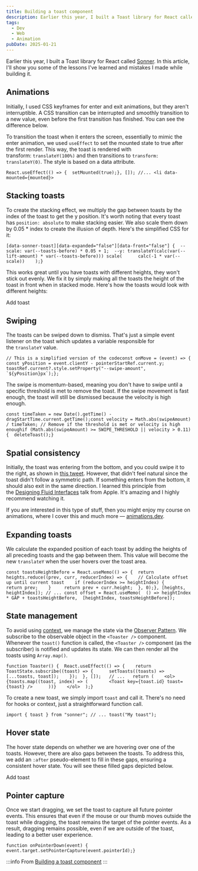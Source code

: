 ```yaml
---
title: Building a toast component
description: Earlier this year, I built a Toast library for React called Sonner. In this article, I'll show you some of the lessons I've learned and mistakes I made while building it.
tags:
  - Dev
  - Web
  - Animation
pubDate: 2025-01-21
---
```

Earlier this year, I built a Toast library for React called [Sonner](https://sonner.emilkowal.ski/). In this article, I'll show you some of the lessons I've learned and mistakes I made while building it.

## Animations

Initially, I used CSS keyframes for enter and exit animations, but they aren't interruptible. A CSS transition can be interrupted and smoothly transition to a new value, even before the first transition has finished. You can see the difference below.

To transition the toast when it enters the screen, essentially to mimic the enter animation, we used `useEffect` to set the mounted state to true after the first render. This way, the toast is rendered with transform: `translateY(100%)` and then transitions to `transform: translateY(0)`. The style is based on a data attribute.

```
React.useEffect(() => {  setMounted(true);}, []); //... <li data-mounted={mounted}>
```

## Stacking toasts

To create the stacking effect, we multiply the gap between toasts by the index of the toast to get the y position. It's worth noting that every toast has `position: absolute` to make stacking easier. We also scale them down by 0.05 * index to create the illusion of depth. Here's the simplified CSS for it:

```
[data-sonner-toast][data-expanded="false"][data-front="false"] {  --scale: var(--toasts-before) * 0.05 + 1;  --y: translateY(calc(var(--lift-amount) * var(--toasts-before))) scale(      calc(-1 * var(--scale))    );}
```

This works great until you have toasts with different heights, they won't stick out evenly. We fix it by simply making all the toasts the height of the toast in front when in stacked mode. Here's how the toasts would look with different heights:

Add toast


## Swiping

The toasts can be swiped down to dismiss. That's just a simple event listener on the toast which updates a variable responsible for the `translateY` value.

```
// This is a simplified version of the codeconst onMove = (event) => {  const yPosition = event.clientY - pointerStartRef.current.y;   toastRef.current?.style.setProperty("--swipe-amount", `${yPosition}px`);};
```

The swipe is momentum-based, meaning you don't have to swipe until a specific threshold is met to remove the toast. If the swipe movement is fast enough, the toast will still be dismissed because the velocity is high enough.

```
const timeTaken = new Date().getTime() - dragStartTime.current.getTime();const velocity = Math.abs(swipeAmount) / timeTaken; // Remove if the threshold is met or velocity is high enoughif (Math.abs(swipeAmount) >= SWIPE_THRESHOLD || velocity > 0.11) {  deleteToast();}
```



## Spatial consistency

Initially, the toast was entering from the bottom, and you could swipe it to the right, as shown in [this tweet](https://twitter.com/emilkowalski_/status/1503372086038962178). However, that didn't feel natural since the toast didn't follow a symmetric path. If something enters from the bottom, it should also exit in the same direction. I learned this principle from the [Designing Fluid Interfaces](https://developer.apple.com/videos/play/wwdc2018/803/) talk from Apple. It's amazing and I highly recommend watching it.  
  
If you are interested in this type of stuff, then you might enjoy my course on animations, where I cover this and much more — [animations.dev](https://animations.dev/).



## Expanding toasts


We calculate the expanded position of each toast by adding the heights of all preceding toasts and the gap between them. This value will become the new `translateY` when the user hovers over the toast area.

```
const toastsHeightBefore = React.useMemo(() => {  return heights.reduce((prev, curr, reducerIndex) => {    // Calculate offset up until current toast    if (reducerIndex >= heightIndex) {      return prev;    }     return prev + curr.height;  }, 0);}, [heights, heightIndex]); // ... const offset = React.useMemo(  () => heightIndex * GAP + toastsHeightBefore,  [heightIndex, toastsHeightBefore]);
```

## State management

To avoid using [context](https://react.dev/reference/react/createContext), we manage the state via the [Observer Pattern](https://javascriptpatterns.vercel.app/patterns/design-patterns/observer-pattern). We subscribe to the observable object in the `<Toaster />` component. Whenever the `toast()` function is called, the `<Toaster />` component (as the subscriber) is notified and updates its state. We can then render all the toasts using `Array.map()`.

```
function Toaster() {  React.useEffect(() => {    return ToastState.subscribe((toast) => {      setToasts((toasts) => [...toasts, toast]);    });  }, []);   // ...   return (    <ol>      {toasts.map((toast, index) => (        <Toast key={toast.id} toast={toast} />      ))}    </ol>  );}
```

To create a new toast, we simply import `toast` and call it. There's no need for hooks or context, just a straightforward function call.

```
import { toast } from "sonner"; // ... toast("My toast");
```


## Hover state

The hover state depends on whether we are hovering over one of the toasts. However, there are also gaps between the toasts. To address this, we add an `:after` pseudo-element to fill in these gaps, ensuring a consistent hover state. You will see these filled gaps depicted below.

Add toast

## Pointer capture

Once we start dragging, we set the toast to capture all future pointer events. This ensures that even if the mouse or our thumb moves outside the toast while dragging, the toast remains the target of the pointer events. As a result, dragging remains possible, even if we are outside of the toast, leading to a better user experience.

```
function onPointerDown(event) {  event.target.setPointerCapture(event.pointerId);}
```


:::info
From [Building a toast component](https://emilkowal.ski/ui/building-a-toast-component)
:::